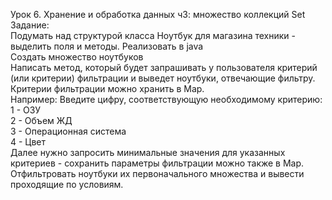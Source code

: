 Урок 6. Хранение и обработка данных ч3: множество коллекций Set\
Задание:\
Подумать над структурой класса Ноутбук для магазина техники - выделить поля и методы. Реализовать в java\
  Создать множество ноутбуков\
  Написать метод, который будет запрашивать у пользователя критерий (или критерии) фильтрации и выведет ноутбуки, отвечающие фильтру. 
  Критерии фильтрации можно хранить в Map.\
Например:
Введите цифру, соответствующую необходимому критерию:\
1 - ОЗУ\
2 - Объем ЖД\
3 - Операционная система\
4 - Цвет\
Далее нужно запросить минимальные значения для указанных критериев - сохранить параметры фильтрации можно также в Map.\
Отфильтровать ноутбуки их первоначального множества и вывести проходящие по условиям.
